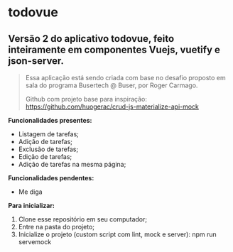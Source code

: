 # todovue

## Versão 2 do aplicativo todovue, feito inteiramente em componentes Vuejs, vuetify e json-server.

> Essa aplicação está sendo criada com base no desafio proposto em sala do programa Busertech @ Buser, por Roger Carmago.
>
> Github com projeto base para inspiração:
https://github.com/huogerac/crud-js-materialize-api-mock


__Funcionalidades presentes:__
- Listagem de tarefas;
- Adição de tarefas;
- Exclusão de tarefas;
- Edição de tarefas;
- Adição de tarefas na mesma página;


__Funcionalidades pendentes:__
- Me diga

__Para inicializar:__
1. Clone esse repositório em seu computador;
1. Entre na pasta do projeto;
1. Inicialize o projeto (custom script com lint, mock e server):
        npm run servemock